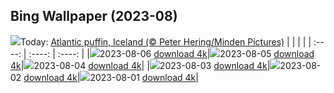 ## Bing Wallpaper (2023-08)
![](https://global.bing.com/th?id=OHR.AtlanticPuffin_EN-US6337041297_UHD.jpg&w=1000)Today: [Atlantic puffin, Iceland (© Peter Hering/Minden Pictures)](https://global.bing.com/th?id=OHR.AtlanticPuffin_EN-US6337041297_UHD.jpg)
|      |      |      |
| :----: | :----: | :----: |
|![](https://global.bing.com/th?id=OHR.AtlanticPuffin_EN-US6337041297_UHD.jpg&pid=hp&w=384&h=216&rs=1&c=4)2023-08-06 [download 4k](https://global.bing.com/th?id=OHR.AtlanticPuffin_EN-US6337041297_UHD.jpg)|![](https://global.bing.com/th?id=OHR.GothicRuins_EN-US2341737381_UHD.jpg&pid=hp&w=384&h=216&rs=1&c=4)2023-08-05 [download 4k](https://global.bing.com/th?id=OHR.GothicRuins_EN-US2341737381_UHD.jpg)|![](https://global.bing.com/th?id=OHR.ZelenciSprings_EN-US2246293953_UHD.jpg&pid=hp&w=384&h=216&rs=1&c=4)2023-08-04 [download 4k](https://global.bing.com/th?id=OHR.ZelenciSprings_EN-US2246293953_UHD.jpg)|
|![](https://global.bing.com/th?id=OHR.CapitolButte_EN-US2124222699_UHD.jpg&pid=hp&w=384&h=216&rs=1&c=4)2023-08-03 [download 4k](https://global.bing.com/th?id=OHR.CapitolButte_EN-US2124222699_UHD.jpg)|![](https://global.bing.com/th?id=OHR.DenaliClimber_EN-US1974827525_UHD.jpg&pid=hp&w=384&h=216&rs=1&c=4)2023-08-02 [download 4k](https://global.bing.com/th?id=OHR.DenaliClimber_EN-US1974827525_UHD.jpg)|![](https://global.bing.com/th?id=OHR.RockHouse_EN-US1852534234_UHD.jpg&pid=hp&w=384&h=216&rs=1&c=4)2023-08-01 [download 4k](https://global.bing.com/th?id=OHR.RockHouse_EN-US1852534234_UHD.jpg)|
